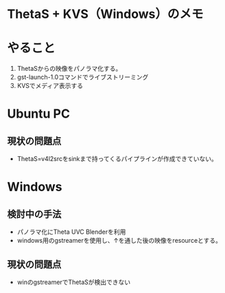 # ThetaS + KVS（Windows）のメモ

# やること
1. ThetaSからの映像をパノラマ化する。
1. gst-launch-1.0コマンドでライブストリーミング
1. KVSでメディア表示する


# Ubuntu PC

## 現状の問題点
- ThetaS=v4l2srcをsinkまで持ってくるパイプラインが作成できていない。



# Windows
## 検討中の手法
- パノラマ化にTheta UVC Blenderを利用
- windows用のgstreamerを使用し、↑を通した後の映像をresourceとする。

## 現状の問題点
- winのgstreamerでThetaSが検出できない